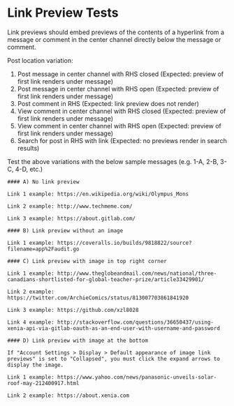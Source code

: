 # Link Preview Tests

Link previews should embed previews of the contents of a hyperlink from a message or comment in the center channel directly below the message or comment.

Post location variation: 

1. Post message in center channel with RHS closed (Expected: preview of first link renders under message) 
2. Post message in center channel with RHS open (Expected: preview of first link renders under message) 
3. Post comment in RHS (Expected: link preview does not render) 
4. View comment in center channel with RHS closed (Expected: preview of first link renders under message) 
5. View comment in center channel with RHS open (Expected: preview of first link renders under message) 
6. Search for post in RHS with link (Expected: no previews render in search results) 

Test the above variations with the below sample messages (e.g. 1-A, 2-B, 3-C, 4-D, etc.) 

```
#### A) No link preview

Link 1 example: https://en.wikipedia.org/wiki/Olympus_Mons

Link 2 example: http://www.techmeme.com/

Link 3 example: https://about.gitlab.com/
```

```
#### B) Link preview without an image

Link 1 example: https://coveralls.io/builds/9818822/source?filename=app%2Faudit.go
```

```
#### C) Link preview with image in top right corner

Link 1 example: http://www.theglobeandmail.com/news/national/three-canadians-shortlisted-for-global-teacher-prize/article33429901/

Link 2 example: https://twitter.com/ArchieComics/status/813007703861841920

Link 3 example: https://github.com/xzl8028

Link 4 example: http://stackoverflow.com/questions/36650437/using-xenia-api-via-gitlab-oauth-as-an-end-user-with-username-and-password
```

```
#### D) Link preview with image at the bottom

If "Account Settings > Display > Default appearance of image link previews" is set to "Collapsed", you must click the expand arrows to display the image.

Link 1 example: https://www.yahoo.com/news/panasonic-unveils-solar-roof-may-212400917.html

Link 2 example: https://about.xenia.com

```

